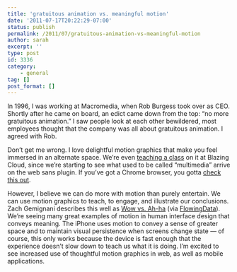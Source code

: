 ```yaml
---
title: 'gratuitous animation vs. meaningful motion'
date: '2011-07-17T20:22:29-07:00'
status: publish
permalink: /2011/07/gratuitous-animation-vs-meaningful-motion
author: sarah
excerpt: ''
type: post
id: 3336
category:
    - general
tag: []
post_format: []
---
```

In 1996, I was working at Macromedia, when Rob Burgess took over as CEO. Shortly after he came on board, an edict came down from the top: “no more gratuitous animation.” I saw people look at each other bewildered, most employees thought that the company was all about gratuitous animation. I agreed with Rob.

Don’t get me wrong. I love delightful motion graphics that make you feel immersed in an alternate space. We’re even [teaching a class](http://classes.blazingcloud.net/courses/show/30/interactive-graphics-with-javascript-and-css3) on it at Blazing Cloud, since we’re starting to see what used to be called “multimedia” arrive on the web sans plugin. If you’ve got a Chrome browser, you gotta [check this out](http://www.ro.me).

However, I believe we can do more with motion than purely entertain. We can use motion graphics to teach, to engage, and illustrate our conclusions. Zach Gemignani describes this well as [Wow vs. Ah-ha](http://www.juiceanalytics.com/writing/author/Zach-Gemignani/) (via [FlowingData](http://flowingdata.com/2011/07/08/wow-vs-ah-ha-for-data-graphics/)). We’re seeing many great examples of motion in human interface design that conveys meaning. The iPhone uses motion to convey a sense of greater space and to maintain visual persistence when screens change state — of course, this only works because the device is fast enough that the experience doesn’t slow down to teach us what it is doing. I’m excited to see increased use of thoughtful motion graphics in web, as well as mobile applications.